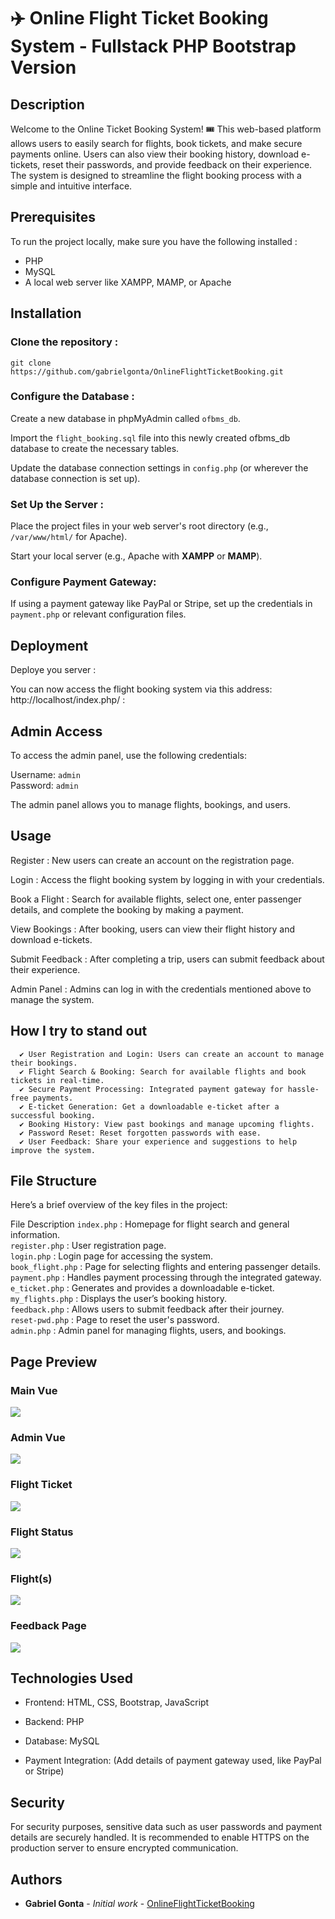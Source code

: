 # ✈️ Online Flight Ticket Booking System - Fullstack PHP Bootstrap Version

## Description

Welcome to the Online Ticket Booking System! 🎟️ 
This web-based platform allows users to easily search for flights, book tickets, and make secure payments online. Users can also view their booking history, download e-tickets, reset their passwords, and provide feedback on their experience. The system is designed to streamline the flight booking process with a simple and intuitive interface.

## Prerequisites
To run the project locally, make sure you have the following installed :

- PHP
- MySQL
- A local web server like XAMPP, MAMP, or Apache

## Installation

### Clone the repository :

```
git clone https://github.com/gabrielgonta/OnlineFlightTicketBooking.git
```

### Configure the Database :

Create a new database in phpMyAdmin called ```ofbms_db```.

Import the ```flight_booking.sql``` file into this newly created ofbms_db database to create the necessary tables.

Update the database connection settings in ```config.php``` (or wherever the database connection is set up).

### Set Up the Server :
Place the project files in your web server's root directory (e.g., ```/var/www/html/``` for Apache).

Start your local server (e.g., Apache with <b>XAMPP</b> or <b>MAMP</b>).

### Configure Payment Gateway:
If using a payment gateway like PayPal or Stripe, set up the credentials in ```payment.php``` or relevant configuration files.

## Deployment

Deploye you server :

You can now access the flight booking system via this address: http://localhost/index.php/ :

## Admin Access
To access the admin panel, use the following credentials:

Username: ```admin```</br>
Password: ```admin```

The admin panel allows you to manage flights, bookings, and users.

## Usage

Register : New users can create an account on the registration page.</br>

Login : Access the flight booking system by logging in with your credentials.</br>

Book a Flight : Search for available flights, select one, enter passenger details, and complete the booking by making a payment.</br>

View Bookings : After booking, users can view their flight history and download e-tickets.</br>

Submit Feedback : After completing a trip, users can submit feedback about their experience.</br>

Admin Panel : Admins can log in with the credentials mentioned above to manage the system.</br>

## How I try to stand out

      ✔️ User Registration and Login: Users can create an account to manage their bookings.
      ✔️ Flight Search & Booking: Search for available flights and book tickets in real-time.
      ✔️ Secure Payment Processing: Integrated payment gateway for hassle-free payments.
      ✔️ E-ticket Generation: Get a downloadable e-ticket after a successful booking.
      ✔️ Booking History: View past bookings and manage upcoming flights.
      ✔️ Password Reset: Reset forgotten passwords with ease.
      ✔️ User Feedback: Share your experience and suggestions to help improve the system.

## File Structure

Here’s a brief overview of the key files in the project:

File	Description
```index.php```	: Homepage for flight search and general information.</br>
```register.php``` : User registration page.</br>
```login.php```	: Login page for accessing the system.</br>
```book_flight.php``` : Page for selecting flights and entering passenger details.</br>
```payment.php```	: Handles payment processing through the integrated gateway.</br>
```e_ticket.php``` : Generates and provides a downloadable e-ticket.</br>
```my_flights.php``` : Displays the user’s booking history.</br>
```feedback.php``` : Allows users to submit feedback after their journey.</br>
```reset-pwd.php```	: Page to reset the user's password.</br>
```admin.php```	: Admin panel for managing flights, users, and bookings.</br>

## Page Preview

### Main Vue

![](https://github.com/gabrielgonta/OnlineFlightTicketBooking/blob/main/assets/github/main_vue.png)

### Admin Vue

![](https://github.com/gabrielgonta/OnlineFlightTicketBooking/blob/main/assets/github/admin_vue.png)

### Flight Ticket

![](https://github.com/gabrielgonta/OnlineFlightTicketBooking/blob/main/assets/github/flight_ticket.png)

### Flight Status

![](https://github.com/gabrielgonta/OnlineFlightTicketBooking/blob/main/assets/github/flight_status.png)

### Flight(s)

![](https://github.com/gabrielgonta/OnlineFlightTicketBooking/blob/main/assets/github/flights.png)

### Feedback Page

![](https://github.com/gabrielgonta/OnlineFlightTicketBooking/blob/main/assets/github/feedback.png)


## Technologies Used

- Frontend: HTML, CSS, Bootstrap, JavaScript

- Backend: PHP

- Database: MySQL

- Payment Integration: (Add details of payment gateway used, like PayPal or Stripe)

## Security

For security purposes, sensitive data such as user passwords and payment details are securely handled. It is recommended to enable HTTPS on the production server to ensure encrypted communication.

## Authors

* **Gabriel Gonta** - *Initial work* - [OnlineFlightTicketBooking](https://github.com/gabrielgonta/OnlineFlightTicketBooking.git)